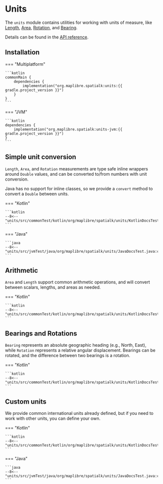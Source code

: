 # Units

The `units` module contains utilities for working with units of measure, like
[Length](../api/units/org.maplibre.spatialk.units/-length/index.html),
[Area](../api/units/org.maplibre.spatialk.units/-area/index.html),
[Rotation](../api/units/org.maplibre.spatialk.units/-rotation/index.html), and
[Bearing](../api/units/org.maplibre.spatialk.units/-bearing/index.html).

Details can be found in the [API reference](../api/units/index.html).

## Installation

=== "Multiplatform"

    ```kotlin
    commonMain {
        dependencies {
            implementation("org.maplibre.spatialk:units:{{ gradle.project_version }}")
        }
    }
    ```

=== "JVM"

    ```kotlin
    dependencies {
        implementation("org.maplibre.spatialk:units-jvm:{{ gradle.project_version }}")
    }
    ```

## Simple unit conversion

`Length`, `Area`, and `Rotation` measurements are type safe inline wrappers
around `Double` values, and can be converted to/from numbers with unit
conversion.

Java has no support for inline classes, so we provide a `convert` method to
convert a `Double` between units.

=== "Kotlin"

    ```kotlin
    --8<-- "units/src/commonTest/kotlin/org/maplibre/spatialk/units/KotlinDocsTest.kt:conversion"
    ```

=== "Java"

    ```java
    --8<-- "units/src/jvmTest/java/org/maplibre/spatialk/units/JavaDocsTest.java:conversion"
    ```

## Arithmetic

`Area` and `Length` support common arithmetic operations, and will convert
between scalars, lengths, and areas as needed.

=== "Kotlin"

    ```kotlin
    --8<-- "units/src/commonTest/kotlin/org/maplibre/spatialk/units/KotlinDocsTest.kt:arithmetic"
    ```

## Bearings and Rotations

`Bearing` represents an absolute geographic heading (e.g., North, East), while
`Rotation` represents a relative angular displacement. Bearings can be rotated,
and the difference between two bearings is a rotation.

=== "Kotlin"

    ```kotlin
    --8<-- "units/src/commonTest/kotlin/org/maplibre/spatialk/units/KotlinDocsTest.kt:bearings"
    ```

## Custom units

We provide common international units already defined, but if you need to work
with other units, you can define your own.

=== "Kotlin"

    ```kotlin
    --8<-- "units/src/commonTest/kotlin/org/maplibre/spatialk/units/KotlinDocsTest.kt:customUnits"
    ```

=== "Java"

    ```java
    --8<-- "units/src/jvmTest/java/org/maplibre/spatialk/units/JavaDocsTest.java:customUnits"
    ```
